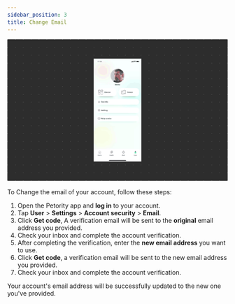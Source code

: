 ```yaml
---
sidebar_position: 3
title: Change Email
---
```


![Update email](/img/manage-account/Change-Email.gif)

To Change the email of your account, follow these steps:

1. Open the Petority app and **log in** to your account.
2. Tap **User** > **Settings** > **Account security** > **Email**.
3. Click **Get code**, A verification email will be sent to the **original** email address you provided.
4. Check your inbox and complete the account verification.
5. After completing the verification, enter the **new email address** you want to use.
6. Click **Get code**, a verification email will be sent to the new email address you provided.
7. Check your inbox and complete the account verification.

Your account's email address will be successfully updated to the new one you've provided.


